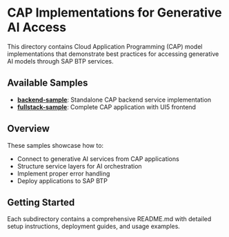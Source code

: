 # CAP Implementations for Generative AI Access

This directory contains Cloud Application Programming (CAP) model implementations that demonstrate best practices for accessing generative AI models through SAP BTP services.

## Available Samples

- **[backend-sample](./backend-sample)**: Standalone CAP backend service implementation
- **[fullstack-sample](./fullstack-sample)**: Complete CAP application with UI5 frontend

## Overview

These samples showcase how to:

- Connect to generative AI services from CAP applications
- Structure service layers for AI orchestration
- Implement proper error handling
- Deploy applications to SAP BTP

## Getting Started

Each subdirectory contains a comprehensive README.md with detailed setup instructions, deployment guides, and usage examples.
